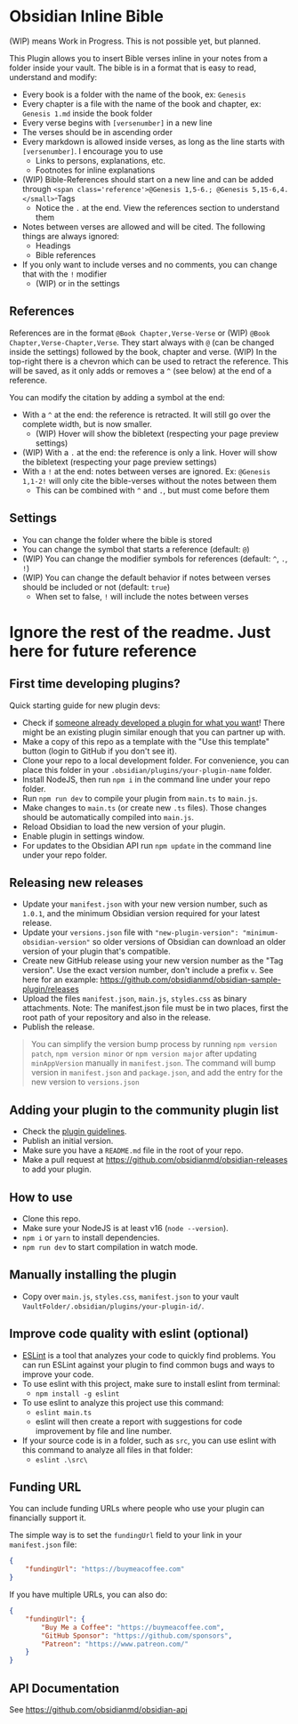 # Obsidian Inline Bible

(WIP) means Work in Progress. This is not possible yet, but planned.

This Plugin allows you to insert Bible verses inline in your notes from a folder inside your vault.
The bible is in a format that is easy to read, understand and modify:

- Every book is a folder with the name of the book, ex: `Genesis`
- Every chapter is a file with the name of the book and chapter, ex: `Genesis 1.md` inside the book folder
- Every verse begins with `[versenumber]` in a new line
- The verses should be in ascending order
- Every markdown is allowed inside verses, as long as the line starts with `[versenumber]`. I encourage you to use
	- Links to persons, explanations, etc.
	- Footnotes for inline explanations
- (WIP) Bible-References should start on a new line and can be added through `<span class='reference'>@Genesis 1,5-6.; @Genesis 5,15-6,4.</small>`-Tags
  - Notice the `.` at the end. View the references section to understand them
- Notes between verses are allowed and will be cited. The following things are always ignored:
	- Headings
	- Bible references
- If you only want to include verses and no comments, you can change that with the `!` modifier 
  - (WIP) or in the settings 

## References
References are in the format `@Book Chapter,Verse-Verse` or (WIP) `@Book Chapter,Verse-Chapter,Verse`. 
They start always with `@` (can be changed inside the settings) followed by the book, chapter and verse.
(WIP) In the top-right there is a chevron which can be used to retract the reference. This will be saved, as it only
adds or removes a `^` (see below) at the end of a reference.

You can modify the citation by adding a symbol at the end:
- With a `^` at the end: the reference is retracted. It will still go over the complete width, but is now smaller. 
  - (WIP) Hover will show the bibletext (respecting your page preview settings)
- (WIP) With a `.` at the end: the reference is only a link. Hover will show the bibletext (respecting your page preview settings)
- With a `!` at the end: notes between verses are ignored. Ex: `@Genesis 1,1-2!` will only cite the bible-verses without the notes between them
  - This can be combined with `^` and `.`, but must come before them

## Settings 
- You can change the folder where the bible is stored
- You can change the symbol that starts a reference (default: `@`)
- (WIP) You can change the modifier symbols for references (default: `^`, `.`, `!`)
- (WIP) You can change the default behavior if notes between verses should be included or not (default: `true`)
  - When set to false, `!` will include the notes between verses


# Ignore the rest of the readme. Just here for future reference

## First time developing plugins?

Quick starting guide for new plugin devs:

- Check if [someone already developed a plugin for what you want](https://obsidian.md/plugins)! There might be an
  existing plugin similar enough that you can partner up with.
- Make a copy of this repo as a template with the "Use this template" button (login to GitHub if you don't see it).
- Clone your repo to a local development folder. For convenience, you can place this folder in
  your `.obsidian/plugins/your-plugin-name` folder.
- Install NodeJS, then run `npm i` in the command line under your repo folder.
- Run `npm run dev` to compile your plugin from `main.ts` to `main.js`.
- Make changes to `main.ts` (or create new `.ts` files). Those changes should be automatically compiled into `main.js`.
- Reload Obsidian to load the new version of your plugin.
- Enable plugin in settings window.
- For updates to the Obsidian API run `npm update` in the command line under your repo folder.

## Releasing new releases

- Update your `manifest.json` with your new version number, such as `1.0.1`, and the minimum Obsidian version required
  for your latest release.
- Update your `versions.json` file with `"new-plugin-version": "minimum-obsidian-version"` so older versions of Obsidian
  can download an older version of your plugin that's compatible.
- Create new GitHub release using your new version number as the "Tag version". Use the exact version number, don't
  include a prefix `v`. See here for an example: https://github.com/obsidianmd/obsidian-sample-plugin/releases
- Upload the files `manifest.json`, `main.js`, `styles.css` as binary attachments. Note: The manifest.json file must be
  in two places, first the root path of your repository and also in the release.
- Publish the release.

> You can simplify the version bump process by running `npm version patch`, `npm version minor` or `npm version major`
> after updating `minAppVersion` manually in `manifest.json`.
> The command will bump version in `manifest.json` and `package.json`, and add the entry for the new version
> to `versions.json`

## Adding your plugin to the community plugin list

- Check the [plugin guidelines](https://docs.obsidian.md/Plugins/Releasing/Plugin+guidelines).
- Publish an initial version.
- Make sure you have a `README.md` file in the root of your repo.
- Make a pull request at https://github.com/obsidianmd/obsidian-releases to add your plugin.

## How to use

- Clone this repo.
- Make sure your NodeJS is at least v16 (`node --version`).
- `npm i` or `yarn` to install dependencies.
- `npm run dev` to start compilation in watch mode.

## Manually installing the plugin

- Copy over `main.js`, `styles.css`, `manifest.json` to your vault `VaultFolder/.obsidian/plugins/your-plugin-id/`.

## Improve code quality with eslint (optional)

- [ESLint](https://eslint.org/) is a tool that analyzes your code to quickly find problems. You can run ESLint against
  your plugin to find common bugs and ways to improve your code.
- To use eslint with this project, make sure to install eslint from terminal:
	- `npm install -g eslint`
- To use eslint to analyze this project use this command:
	- `eslint main.ts`
	- eslint will then create a report with suggestions for code improvement by file and line number.
- If your source code is in a folder, such as `src`, you can use eslint with this command to analyze all files in that
  folder:
	- `eslint .\src\`

## Funding URL

You can include funding URLs where people who use your plugin can financially support it.

The simple way is to set the `fundingUrl` field to your link in your `manifest.json` file:

```json
{
	"fundingUrl": "https://buymeacoffee.com"
}
```

If you have multiple URLs, you can also do:

```json
{
	"fundingUrl": {
		"Buy Me a Coffee": "https://buymeacoffee.com",
		"GitHub Sponsor": "https://github.com/sponsors",
		"Patreon": "https://www.patreon.com/"
	}
}
```

## API Documentation

See https://github.com/obsidianmd/obsidian-api
